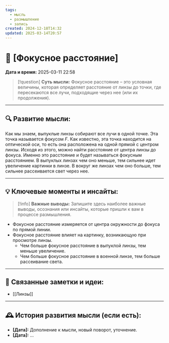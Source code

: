 ```yaml
---
tags:
  - мысль
  - размышление
  - запись
created: 2024-12-18T14:32
updated: 2025-03-14T20:57
---
```


# 💭  [Фокусное расстояние]

**Дата и время:** 2025-03-11 22:58

> [!question] **Суть мысли:**
> Фокусное расстояние – это условная величины, которая определяет расстояние от линзы до точки, где пересекаются все лучи, подходящие через нее (или их продолжения).

---

## 🔍 Развитие мысли:

Как мы знаем, выпуклые линзы собирают все лучи в одной точке. Эта точка называется фокусом $F$. Как известно, эта точка находится на оптической оси, то есть она расположена на одной прямой с центром линзы. Исходя из этого, можно найти расстояние от центра линзы до фокуса. Именно это расстояние и будет называться фокусным расстоянием. В выпуклых линзах чем оно меньше, тем сильнее идет увеличение картинки в линзе. В вокруг же линзах чем оно больше, тем сильнее рассеивается свет через нее.

---

## 💡 Ключевые моменты и инсайты:

> [!info] **Важные выводы:**
> Запишите здесь наиболее важные выводы, осознания или инсайты, которые пришли к вам в процессе размышления.

- Фокусное расстояние измеряется от центра окружности до фокуса по прямой линии.
- Фокусное расстояние влияет на картинку, возникающую при просмотре линзы. 
	- Чем больше фокусное расстояние в выпуклой линзы, тем меньше увеличение. 
	- Чем больше фокусное расстояние в военной линзе, тем больше рассеивание света.

---

## 🔄 Связанные заметки и идеи:

- [[Линзы]]

---

## 🕰️ История развития мысли (если есть):

* **[Дата]:**  Дополнение к мысли, новый поворот, уточнение.
* **[Дата]:**  ...